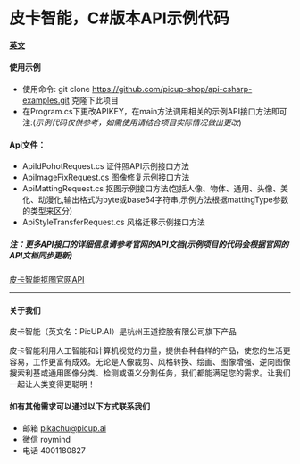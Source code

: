 # 皮卡智能，C#版本API示例代码

#### [英文](./README.md)

#### 使用示例
- 使用命令: git clone https://github.com/picup-shop/api-csharp-examples.git 克隆下此项目
- 在Program.cs下更改APIKEY，在main方法调用相关的示例API接口方法即可 注:(*示例代码仅供参考，如需使用请结合项目实际情况做出更改*)

#### Api文件：
- ApiIdPohotRequest.cs 证件照API示例接口方法
- ApiImageFixRequest.cs 图像修复示例接口方法
- ApiMattingRequest.cs 抠图示例接口方法(包括人像、物体、通用、头像、美化、动漫化,输出格式为byte或base64字符串,示例方法根据mattingType参数的类型来区分)
- ApiStyleTransferRequest.cs 风格迁移示例接口方法

##### 注：更多API接口的详细信息请参考官网的API文档(示例项目的代码会根据官网的API文档同步更新)
[皮卡智能抠图官网API](http://www.picup.shop/apidoc-image-matting.html)

---
#### 关于我们
皮卡智能（英文名：PicUP.AI）是杭州王道控股有限公司旗下产品

皮卡智能利用人工智能和计算机视觉的力量，提供各种各样的产品，使您的生活更容易，工作更富有成效。无论是人像裁剪、风格转换、绘画、图像增强、逆向图像搜索利基或通用图像分类、检测或语义分割任务，我们都能满足您的需求。让我们一起让人类变得更聪明！

#### 如有其他需求可以通过以下方式联系我们
- 邮箱
pikachu@picup.ai
- 微信
roymind
- 电话
4001180827
